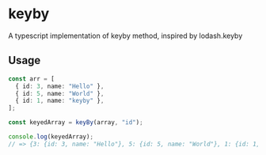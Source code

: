 # keyby

A typescript implementation of keyby method, inspired by lodash.keyby

## Usage

```ts
const arr = [
  { id: 3, name: "Hello" },
  { id: 5, name: "World" },
  { id: 1, name: "keyby" },
];

const keyedArray = keyBy(array, "id");

console.log(keyedArray);
// => {3: {id: 3, name: "Hello"}, 5: {id: 5, name: "World"}, 1: {id: 1, name: "keyby"}}
```
